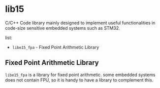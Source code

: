 # lib15

C/C++ Code library mainly designed to implement useful functionalities in code-size sensitive embedded systems such as STM32.

list:

 - `libe15_fpa` - Fixed Point Arithmetic Library


## Fixed Point Arithmetic Library
`libe15_fpa` is a library for fixed point arithmetic. some embedded systems does not contain FPU, so it is handy to have a library to complement this.